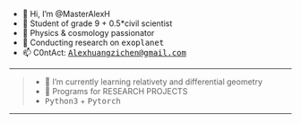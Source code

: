 - 👋 Hi, I’m @MasterAlexH
- 👀 Student of grade 9 + 0.5*civil scientist
- 🌱 Physics & cosmology passionator
- 💞️ Conducting research on <kbd>exoplanet</kbd>
- 📫 C0ntAct: <kbd>Alexhuangzichen@gmail.com</kbd>
----
> - 🌱 I’m currently learning relativety and differential geometry
> - 📖 Programs for RESEARCH PROJECTS
> - <kbd>Python3</kbd> + <kbd>Pytorch</kbd>
----


<!---
MasterAlexH/MasterAlexH is a ✨ special ✨ repository because its `README.md` (this file) appears on your GitHub profile.
You can click the Preview link to take a look at your changes.
--->
